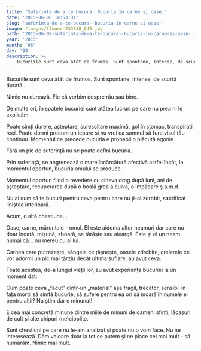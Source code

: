 ```yaml
---
title: "Suferința de a te bucura. Bucuria în carne și oase."
date: '2015-06-08 14:53:31'
slug: 'suferinta-de-a-te-bucura--bucuria-in-carne-si-oase-'
image: /images/flower-233838_640.jpg
path: '2015-06-08-suferinta-de-a-te-bucura--bucuria-in-carne-si-oase-.md'
year: '2015'
month: '06'
day: '08'
description: >-
    Bucuriile sunt ceva atât de frumos. Sunt spontane, intense, de scurtă durată... Nimic nu durează. Fie că vorbim despre rău sau bine.De multe ori, în spatele bucuriei sunt atâtea lucruri pe care nu p
---
```

<div class="kg-card-markdown"><p>Bucuriile sunt ceva atât de frumos. Sunt spontane, intense, de scurtă durată... </p>
<p>Nimic nu durează. Fie că vorbim despre rău sau bine.</p>
<p>De multe ori, în spatele bucuriei sunt atâtea lucruri pe care nu prea ni le explicăm.</p>
<p>Poate simți durere, așteptare, surescitare maximă, gol în stomac, transpirații reci. Poate dormi precum un iepure și nu vrei ca somnul să fure visul tău continuu. Momentul ce precede bucuria e probabil o plăcută agonie. </p>
<p>Fără un pic de suferință nu se poate defini bucuria.</p>
<p>Prin suferință, se angrenează o mare încărcătură afectivă astfel încât, la momentul oportun, bucuria omului se produce.</p>
<p>Momentul oportun fiind o revedere cu cineva drag după luni, ani de așteptare, recuperarea după o boală grea a cuiva, o împăcare ș.a.m.d.</p>
<p>Nu ai cum să te bucuri pentru ceva pentru care nu ți-ai zdrobit, sacrificat liniștea interioară. </p>
<p>Acum, o altă chestiune...</p>
<p>Oase, carne, măruntaie - omul. El este aidoma altor neamuri dar care nu doar înoată, mișună, zboară, se târăște sau aleargă. Este și el un neam numai că... nu mereu cu ai lui.</p>
<p>Carnea care putrezește, sângele ce țâșnește, oasele zdrobite, creierele ce vor adormi un pic mai târziu decât ultima suflare, au avut ceva.</p>
<p>Toate acestea, de-a lungul vieții lor, au avut experiența bucuriei la un moment dat.</p>
<p>Cum poate ceva „făcut” dintr-un „material” așa fragil, trecător, sensibil în fața morții să simtă bucurie, să sufere pentru ea ori să moară în numele ei pentru alții? Nu știm dar e minunat!</p>
<p>E cea mai concretă minune dintre miile de minuni de oameni sfinți, lăcașuri de cult și alte chipuri (ne)cioplite.</p>
<p>Sunt chestiuni pe care nu le-am analizat și poate nu o vom face. Nu ne interesează. Dăm valoare doar la tot ce putem și ne place cel mai mult - să numărăm. Nimic mai mult.</p>
<p> </p>
</div>
    